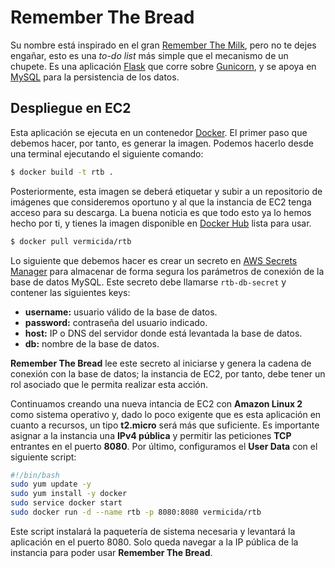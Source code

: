 # Remember The Bread

Su nombre está inspirado en el gran [Remember The Milk](https://www.rememberthemilk.com/), pero no te dejes engañar, esto es una _to-do list_ más simple que el mecanismo de un chupete. Es una aplicación [Flask](https://palletsprojects.com/p/flask/) que corre sobre [Gunicorn](https://docs.gunicorn.org/en/stable/), y se apoya en [MySQL](https://www.mysql.com/) para la persistencia de los datos.

## Despliegue en EC2

Esta aplicación se ejecuta en un contenedor [Docker](https://www.docker.com/). El primer paso que debemos hacer, por tanto, es generar la imagen. Podemos hacerlo desde una terminal ejecutando el siguiente comando:

```bash
$ docker build -t rtb .
````

Posteriormente, esta imagen se deberá etiquetar y subir a un repositorio de imágenes que consideremos oportuno y al que la instancia de EC2 tenga acceso para su descarga. La buena noticia es que todo esto ya lo hemos hecho por ti, y tienes la imagen disponible en [Docker Hub](https://hub.docker.com/r/vermicida/rtb) lista para usar.

```bash
$ docker pull vermicida/rtb
```

Lo siguiente que debemos hacer es crear un secreto en [AWS Secrets Manager](https://eu-west-1.console.aws.amazon.com/secretsmanager/home?#/home) para almacenar de forma segura los parámetros de conexión de la base de datos MySQL. Este secreto debe llamarse `rtb-db-secret` y contener las siguientes keys:

- **username:** usuario válido de la base de datos.
- **password:** contraseña del usuario indicado.
- **host:** IP o DNS del servidor donde está levantada la base de datos.
- **db:** nombre de la base de datos.

**Remember The Bread** lee este secreto al iniciarse y genera la cadena de conexión con la base de datos; la instancia de EC2, por tanto, debe tener un rol asociado que le permita realizar esta acción.

Continuamos creando una nueva intancia de EC2 con **Amazon Linux 2** como sistema operativo y, dado lo poco exigente que es esta aplicación en cuanto a recursos, un tipo **t2.micro** será más que suficiente. Es importante asignar a la instancia una **IPv4 pública** y permitir las peticiones **TCP** entrantes en el puerto **8080**. Por último, configuramos el **User Data** con el siguiente script:

```bash
#!/bin/bash
sudo yum update -y
sudo yum install -y docker
sudo service docker start
sudo docker run -d --name rtb -p 8080:8080 vermicida/rtb
```

Este script instalará la paquetería de sistema necesaria y levantará la aplicación en el puerto 8080. Solo queda navegar a la IP pública de la instancia para poder usar **Remember The Bread**.
